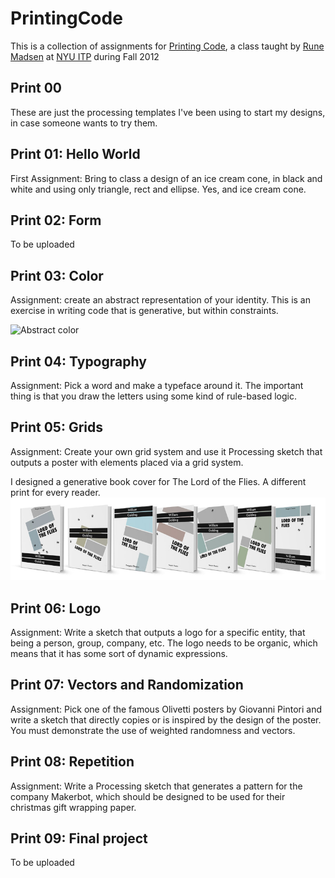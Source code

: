 PrintingCode
============
This is a collection of assignments for [Printing Code](http://www.runemadsen.com/printing-code-2012), a class taught by [Rune Madsen](http://runemadsen.com/) at [NYU ITP](http://itp.nyu.edu) during Fall 2012

Print 00
--------
These are just the processing templates I've been using to start my designs, in case someone wants to try them.

Print 01: Hello World
---------------------
First Assignment: Bring to class a design of an ice cream cone, in black and white and using only triangle, rect and ellipse. Yes, and ice cream cone.

Print 02: Form
--------------
To be uploaded

Print 03: Color
---------------
Assignment: create an abstract representation of your identity. This is an exercise in writing code that is generative, but within constraints.

![Abstract color](img/print03_grid.jpg)


Print 04: Typography
--------------------
Assignment: Pick a word and make a typeface around it. The important thing is that you draw the letters using some kind of rule-based logic.

Print 05: Grids
---------------
Assignment: Create your own grid system and use it Processing sketch that outputs a poster with elements placed via a grid system.

I designed a generative book cover for The Lord of the Flies. A different print for every reader.
![The Lord of the Flies](img/print05_grid.jpg)

Print 06: Logo
--------------
Assignment: Write a sketch that outputs a logo for a specific entity, that being a person, group, company, etc. The logo needs to be organic, which means that it has some sort of dynamic expressions.

Print 07: Vectors and Randomization
-----------------------------------
Assignment: Pick one of the famous Olivetti posters by Giovanni Pintori and write a sketch that directly copies or is inspired by the design of the poster. You must demonstrate the use of weighted randomness and vectors.

Print 08: Repetition
--------------------
Assignment: Write a Processing sketch that generates a pattern for the company Makerbot, which should be designed to be used for their christmas gift wrapping paper. 

Print 09: Final project
-----------------------
To be uploaded

